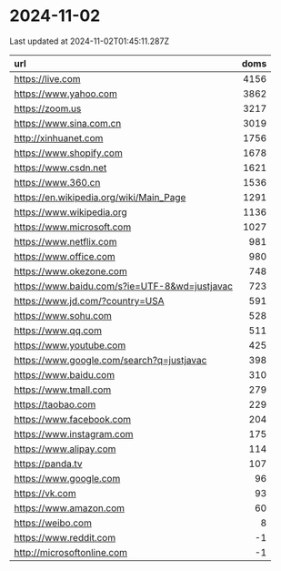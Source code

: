 # 2024-11-02

<!-- BEGIN -->
Last updated at 2024-11-02T01:45:11.287Z

url | doms
:- | -:
https://live.com | 4156
https://www.yahoo.com | 3862
https://zoom.us | 3217
https://www.sina.com.cn | 3019
http://xinhuanet.com | 1756
https://www.shopify.com | 1678
https://www.csdn.net | 1621
https://www.360.cn | 1536
https://en.wikipedia.org/wiki/Main_Page | 1291
https://www.wikipedia.org | 1136
https://www.microsoft.com | 1027
https://www.netflix.com | 981
https://www.office.com | 980
https://www.okezone.com | 748
https://www.baidu.com/s?ie=UTF-8&wd=justjavac | 723
https://www.jd.com/?country=USA | 591
https://www.sohu.com | 528
https://www.qq.com | 511
https://www.youtube.com | 425
https://www.google.com/search?q=justjavac | 398
https://www.baidu.com | 310
https://www.tmall.com | 279
https://taobao.com | 229
https://www.facebook.com | 204
https://www.instagram.com | 175
https://www.alipay.com | 114
https://panda.tv | 107
https://www.google.com | 96
https://vk.com | 93
https://www.amazon.com | 60
https://weibo.com | 8
https://www.reddit.com | -1
http://microsoftonline.com | -1
<!-- END -->
